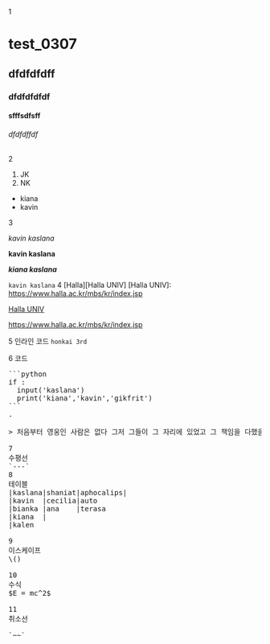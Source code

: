1
# test_0307
## dfdfdfdff
### dfdfdfdfdf
#### sfffsdfsff
###### dfdfdffdf

2
1. JK
2. NK

- kiana
- kavin

3

*kavin kaslana*

**kavin kaslana**

***kiana kaslana***

`kavin kaslana`
4
[Halla][Halla UNIV]
[Halla UNIV]: https://www.halla.ac.kr/mbs/kr/index.jsp


[Halla UNIV](https://www.halla.ac.kr/mbs/kr/index.jsp)


<https://www.halla.ac.kr/mbs/kr/index.jsp>

5
인라인 코드
`honkai 3rd`

6
코드
<pre>
```python
if :
  input('kaslana')
  print('kiana','kavin','gikfrit')
```
.

> 처음부터 영웅인 사람은 없다 그저 그들이 그 자리에 있었고 그 책임을 다했을 뿐이다 영웅의 이야기는 이렇게 단순하다

7
수평선
`---`
8
테이블
|kaslana|shaniat|aphocalips|
|kavin  |cecilia|auto
|bianka |ana    |terasa
|kiana  |
|kalen

9
이스케이프
\()

10
수식
$E = mc^2$

11
취소선

`~~`
